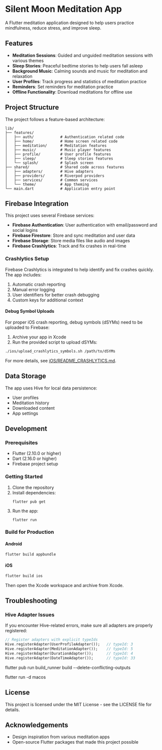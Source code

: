 # Silent Moon Meditation App

A Flutter meditation application designed to help users practice mindfulness, reduce stress, and improve sleep.

## Features

- **Meditation Sessions**: Guided and unguided meditation sessions with various themes
- **Sleep Stories**: Peaceful bedtime stories to help users fall asleep
- **Background Music**: Calming sounds and music for meditation and relaxation
- **User Profiles**: Track progress and statistics of meditation practice
- **Reminders**: Set reminders for meditation practice
- **Offline Functionality**: Download meditations for offline use

## Project Structure

The project follows a feature-based architecture:

```
lib/
├── features/
│   ├── auth/            # Authentication related code
│   ├── home/            # Home screen related code 
│   ├── meditation/      # Meditation features
│   ├── music/           # Music player features
│   ├── profile/         # User profile features
│   ├── sleep/           # Sleep stories features
│   └── splash/          # Splash screen
├── shared/              # Shared code across features
│   ├── adapters/        # Hive adapters
│   ├── providers/       # Riverpod providers
│   ├── services/        # Common services
│   └── theme/           # App theming
└── main.dart            # Application entry point
```

## Firebase Integration

This project uses several Firebase services:

- **Firebase Authentication**: User authentication with email/password and social logins
- **Firebase Firestore**: Store and sync meditation and user data
- **Firebase Storage**: Store media files like audio and images
- **Firebase Crashlytics**: Track and fix crashes in real-time

### Crashlytics Setup

Firebase Crashlytics is integrated to help identify and fix crashes quickly. The app includes:

1. Automatic crash reporting
2. Manual error logging
3. User identifiers for better crash debugging
4. Custom keys for additional context

#### Debug Symbol Uploads

For proper iOS crash reporting, debug symbols (dSYMs) need to be uploaded to Firebase:

1. Archive your app in Xcode
2. Run the provided script to upload dSYMs:

```bash
./ios/upload_crashlytics_symbols.sh /path/to/dSYMs
```

For more details, see [iOS/README_CRASHLYTICS.md](ios/README_CRASHLYTICS.md).

## Data Storage

The app uses Hive for local data persistence:

- User profiles
- Meditation history
- Downloaded content
- App settings

## Development

### Prerequisites

- Flutter (2.10.0 or higher)
- Dart (2.16.0 or higher)
- Firebase project setup

### Getting Started

1. Clone the repository
2. Install dependencies:
   ```
   flutter pub get
   ```
3. Run the app:
   ```
   flutter run
   ```

### Build for Production

#### Android

```bash
flutter build appbundle
```

#### iOS

```bash
flutter build ios
```
Then open the Xcode workspace and archive from Xcode.

## Troubleshooting

### Hive Adapter Issues

If you encounter Hive-related errors, make sure all adapters are properly registered:

```dart
// Register adapters with explicit typeIds
Hive.registerAdapter(UserProfileAdapter());   // typeId: 3
Hive.registerAdapter(MeditationAdapter());    // typeId: 5
Hive.registerAdapter(DurationAdapter());      // typeId: 4
Hive.registerAdapter(DateTimeAdapter());      // typeId: 33
```

flutter pub run build_runner build --delete-conflicting-outputs

 flutter run -d macos 

## License
This project is licensed under the MIT License - see the LICENSE file for details.

## Acknowledgements
- Design inspiration from various meditation apps
- Open-source Flutter packages that made this project possible
